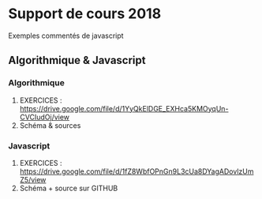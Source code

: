# Support de cours 2018
Exemples commentés de javascript



## Algorithmique & Javascript

### Algorithmique
1. EXERCICES : https://drive.google.com/file/d/1YyQkElDGE_EXHca5KMOyqUn-CVCIudOj/view
2. Schéma & sources

### Javascript
1. EXERCICES : https://drive.google.com/file/d/1fZ8WbfOPnGn9L3cUa8DYagADovlzUmZ5/view
2. Schéma + source sur GITHUB
